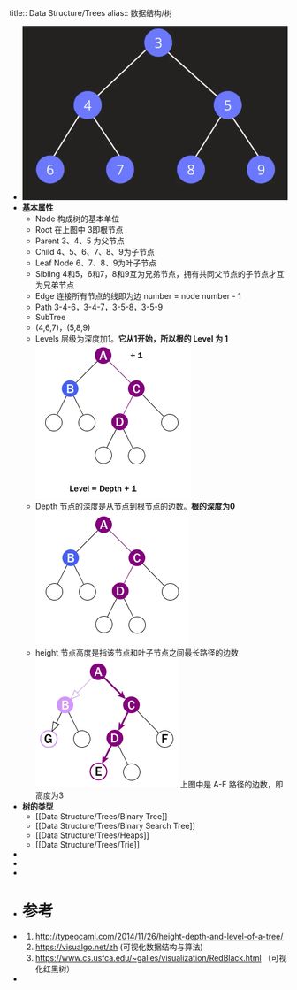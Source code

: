 title:: Data Structure/Trees
alias:: 数据结构/树

- ![image.png](../assets/image_1647662513742_0.png)
- **基本属性**
	- Node
	  构成树的基本单位
	- Root
	  在上图中 3即根节点
	- Parent
	  3、4、5 为父节点
	- Child
	  4、5、6、7、8、9为子节点
	- Leaf Node
	  6、7、8、9为叶子节点
	- Sibling
	  4和5，6和7，8和9互为兄弟节点，拥有共同父节点的子节点才互为兄弟节点
	- Edge
	  连接所有节点的线即为边
	  number = node number - 1
	- Path
	  3-4-6，3-4-7，3-5-8，3-5-9
	- SubTree
	- (4,6,7)，(5,8,9)
	- Levels
	  层级为深度加1。**它从1开始，所以根的 Level 为 1**
	  ![image.png](../assets/image_1647663795851_0.png)
	- Depth
	  节点的深度是从节点到根节点的边数。**根的深度为0**
	  ![image.png](../assets/image_1647663640166_0.png)
	- height
	  节点高度是指该节点和叶子节点之间最长路径的边数
	  ![image.png](../assets/image_1647663525364_0.png)
	  上图中是 A-E 路径的边数，即高度为3
- **树的类型**
	- [[Data Structure/Trees/Binary Tree]]
	- [[Data Structure/Trees/Binary Search Tree]]
	- [[Data Structure/Trees/Heaps]]
	- [[Data Structure/Trees/Trie]]
-
-
-
- # 参考
- 1. http://typeocaml.com/2014/11/26/height-depth-and-level-of-a-tree/
  2. https://visualgo.net/zh (可视化数据结构与算法)
  3. https://www.cs.usfca.edu/~galles/visualization/RedBlack.html （可视化红黑树）
-